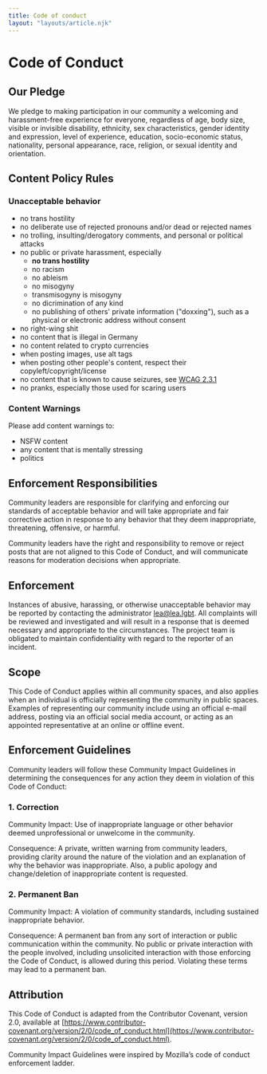 ```yaml
---
title: Code of conduct
layout: "layouts/article.njk"
---
```

# Code of Conduct

## Our Pledge

We pledge to making participation in our community a welcoming and harassment-free experience for everyone, regardless of age, body size, visible or invisible disability, ethnicity, sex characteristics, gender identity and expression, level of experience, education, socio-economic status, nationality, personal appearance, race, religion, or sexual identity and orientation.

## Content Policy Rules

### Unacceptable behavior

- no trans hostility
- no deliberate use of rejected pronouns and/or dead or rejected names
- no trolling, insulting/derogatory comments, and personal or political attacks
- no public or private harassment, especially
  - <strong>no trans hostility</strong>
  - no racism
  - no ableism
  - no misogyny
  - transmisogyny is misogyny
  - no dicrimination of any kind
  - no publishing of others' private information ("doxxing"), such as a physical or electronic address without consent
- no right-wing shit
- no content that is illegal in Germany
- no content related to crypto currencies
- when posting images, use alt tags
- when posting other people's content, respect their copyleft/copyright/license
- no content that is known to cause seizures, see [WCAG 2.3.1](https://www.w3.org/TR/UNDERSTANDING-WCAG20/seizure.html)
- no pranks, especially those used for scaring users

### Content Warnings

Please add content warnings to:

- NSFW content
- any content that is mentally stressing
- politics

## Enforcement Responsibilities

Community leaders are responsible for clarifying and enforcing our standards of acceptable behavior and will take appropriate and fair corrective action in response to any behavior that they deem inappropriate, threatening, offensive, or harmful.

Community leaders have the right and responsibility to remove or reject posts that are not aligned to this Code of Conduct, and will communicate reasons for moderation decisions when appropriate.

## Enforcement

Instances of abusive, harassing, or otherwise unacceptable behavior may be reported by contacting the administrator [lea@lea.lgbt](mailto:lea@lea.lgbt). All complaints will be reviewed and investigated and will result in a response that is deemed necessary and appropriate to the circumstances. The project team is obligated to maintain confidentiality with regard to the reporter of an incident.

## Scope

This Code of Conduct applies within all community spaces, and also applies when an individual is officially representing the community in public spaces. Examples of representing our community include using an official e-mail address, posting via an official social media account, or acting as an appointed representative at an online or offline event.

## Enforcement Guidelines

Community leaders will follow these Community Impact Guidelines in determining the consequences for any action they deem in violation of this Code of Conduct:

### 1. Correction

Community Impact: Use of inappropriate language or other behavior deemed unprofessional or unwelcome in the community.

Consequence: A private, written warning from community leaders, providing clarity around the nature of the violation and an explanation of why the behavior was inappropriate. Also, a public apology and change/deletion of inappropriate content is
requested.

### 2. Permanent Ban

Community Impact: A violation of community standards, including sustained inappropriate behavior.

Consequence: A permanent ban from any sort of interaction or public communication within the community. No public or private interaction with the people involved, including unsolicited interaction with those enforcing the Code of Conduct, is allowed during this period. Violating these terms may lead to a permanent ban.

## Attribution

This Code of Conduct is adapted from the Contributor Covenant, version 2.0, available at [https://www.contributor-covenant.org/version/2/0/code_of_conduct.html](https://www.contributor-covenant.org/version/2/0/code_of_conduct.html).

Community Impact Guidelines were inspired by Mozilla’s code of conduct enforcement ladder.
